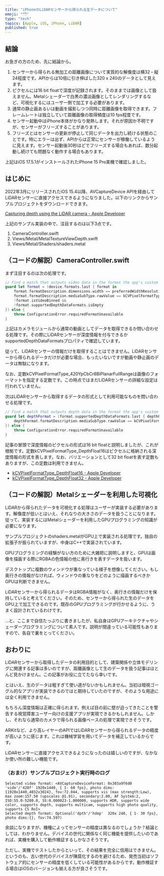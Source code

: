 ```yaml
---
title: "iPhoneのLiDARセンサーから得られる生データについて"
emoji: "🗂"
type: "tech"
topics: [Apple, iOS, iPhone, LiDAR]
published: true
---
```

## 結論

お急ぎの方のため、先に結論から。

1. センサーから得られる無加工の距離画像について実質的な解像度は横32・縦24程度です。APIからは10倍に引き伸ばした320 x 240のデータとして見えます。
2. ピクセルには16 bit floatで深度が記録されます。そのままでは画像として扱えません。Metalシェーダーで白黒の濃淡画像としてレンダリングするなど、可視化するにはユーザー側で加工する必要があります。
3. 通常の静止画あるいは動画を撮影しつつ同時に距離画像を取得できます。フレームレートは独立していて距離画像の取得頻度は10 fps程度です。
4. センサー起動中はiPhone本体がかなり発熱します。それが原因か不明ですが、センサーがフリーズすることがあります。
5. フリーズとはセンサーの更新が停止して同じデータを出力し続ける状態のことです。特にエラーは出ず、APIからは正常にセンサーが稼働しているように見えます。センサー起動後30秒ほどでフリーズする場合もあれば、数分起動し続けても問題なく動作する場合もあります。

上記はiOS 17.5.1がインストールされたiPhone 15 Pro実機で確認しました。

## はじめに

2022年3月にリリースされたiOS 15.4以降、AVCaptureDevice APIを経由してLiDARセンサーに直接アクセスできるようになりました。以下のリンクからサンプルプロジェクトをダウンロードできます。

[Capturing depth using the LiDAR camera - Apple Developer](https://developer.apple.com/documentation/avfoundation/additional_data_capture/capturing_depth_using_the_lidar_camera)

上記のサンプル実装の中で、注目するのは以下3点です。

1. CameraController.swift
2. Views/Metal/MetalTextureViewDepth.swift
3. Views/Metal/Shaders/shaders.metal

## （コードの解説）CameraController.swift

まず注目するのは次の処理です。

```swift
// Find a match that outputs video data in the format the app's custom Metal views require.
guard let format = (device.formats.last { format in
    format.formatDescription.dimensions.width == preferredWidthResolution &&
    format.formatDescription.mediaSubType.rawValue == kCVPixelFormatType_420YpCbCr8BiPlanarFullRange &&
    !format.isVideoBinned &&
    !format.supportedDepthDataFormats.isEmpty
}) else {
    throw ConfigurationError.requiredFormatUnavailable
}
```

上記はカメラモジュールから通常の動画としてデータを取得できるか問い合わせる処理です。その際にLiDARセンサーが深度情報を付与できるかsupportedDepthDataFormatsプロパティで確認しています。

従って、LiDARセンサーの情報だけを取得することはできません。LiDARセンサーから得られるデータだけが必要な場合、もったいないですが動画や静止画のデータは無駄になります。

なお、定数kCVPixelFormatType_420YpCbCr8BiPlanarFullRangeは画像のフォーマットを指定する定数です。この時点ではまだLiDARセンサーの詳細な設定は行われていません。

次はLiDARセンサーから取得するデータの形式として利用可能なものを問い合わせる処理です。

```swift
// Find a match that outputs depth data in the format the app's custom Metal views require.
guard let depthFormat = (format.supportedDepthDataFormats.last { depthFormat in
    depthFormat.formatDescription.mediaSubType.rawValue == kCVPixelFormatType_DepthFloat16
}) else {
    throw ConfigurationError.requiredFormatUnavailable
}
```

記事の冒頭で深度情報のピクセルの形式は16 bit floatと説明しましたが、これが根拠です。定数kCVPixelFormatType_DepthFloat16はピクセルに格納される深度情報の形式を表します。なお、バリエーションとして32 bit floatを表す定数もありますが、この定数は利用できません。

- [kCVPixelFormatType_DepthFloat16 - Apple Developer](https://developer.apple.com/documentation/corevideo/kcvpixelformattype_depthfloat16)
- [kCVPixelFormatType_DepthFloat32 - Apple Developer](https://developer.apple.com/documentation/corevideo/kcvpixelformattype_depthfloat32?language=objc)

## （コードの解説）Metalシェーダーを利用した可視化

LiDARから得られたデータを可視化する処理はユーザーが実装する必要があります。解像度が低いとはいえ、それなりの大きさのデータを扱うことになります。従って、実装するにはMetalシェーダーを利用したGPUプログラミングの知識が必要になります。

サンプルプロジェクトのshaders.metalがGPU上で実装される処理です。独自の拡張子が振られていますが、中身はC++で実装されています。

GPUプログラミングの経験がない方のために大雑把に説明しますと、GPUは画像を描画する際にRGBAの色情報の他に奥行きを表すデータを扱います。

デスクトップに複数のウィンドウが重なっている様子を想像してください。もし奥行きの情報がなければ、ウィンドウの重なりをどのように描画するべきかGPUは判断できません。

LiDARセンサーから得られるデータはRGBA情報がなく、奥行きの情報だけを保持していると考えてください。そのため、センサーから得られた生のデータをGPU上で加工できるのです。既存のGPUプログラミングが行かせるように、うまく設計されているわけです。

...と、ここまで自信たっぷりに書きましたが、私自身はGPUアーキテクチャやシェーダープログラミングについて素人です。説明が間違っている可能性もありますので、各自で裏をとってください。

## おわりに

LiDARセンサーから取得したデータの利用目的として、建築関係や立体モデリングに関連する記事は多いのですが、距離画像として生のデータを扱う記事はほとんど見かけません。この記事がお役に立てたなら幸いです。

とはいえ、生のデータは粗すぎて使い道がないかもしれません。当初は暗視ゴーグル的なアプリが実装できるのではと期待していたのですが、そのような用途には全く利用できません。

もちろん深度情報は正確に得られます。例えば目の前に壁が迫ってきたことを警告する視覚障害ユーザー向けの支援アプリが実現できるかもしれません。しかし、それなら通常のカメラで得られる画像ベースの処理で実現できそうです。

ARKitなど、より高レイヤーのAPIではLiDARセンサーから得られるデータの精度が高いように感じます。これは機械学習を用いてデータを補正しているからです。

LiDARセンサーに直接アクセスできるようになったのは嬉しいのですが、なかなか使い所の難しい機能です。

### （おまけ）サンプルプロジェクト実行時のログ

```text
Selected video format: <AVCaptureDeviceFormat: 0x303a9f6d0 'vide'/'420f' 1920x1440, { 1- 60 fps}, photo dims:{1920x1440,4032x3024}, fov:72.044, supports vis (max strength:Low), max zoom:157.50 (upscales @1.91), secondary:2.00, AF System:2, ISO:55.0-5280.0, SS:0.000023-1.000000, supports HDR, supports wide color, supports depth, supports multicam, supports high photo quality, supports CS RoI>
Selected depth format: Optional('dpth'/'hdep'  320x 240, { 1- 30 fps}, photo dims:{}, fov:74.597)
```

余談になりますが、機種によってセンサーの精度は異なるのでしょうか？結論としては、わかりません。デバイスの世代に関係なく同じ機能を提供したいのであれば、実機を購入して動作検証するしかなさそうです。

ただし、実機でテストしたからといって、その結果を完全に信用はできません。というのも、古い世代のデバイスが陳腐化するのを避けるため、発売当初はソフトウェア的にセンサーの精度を低くしている可能性があるからです。動作検証する場合はiOSのバージョンも揃える方が良さそうです。
